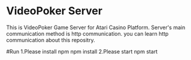 # VideoPoker Server
This is VideoPoker Game Server for Atari Casino Platform.
Server's main communication method is http communication.
you can learn http communication about this repositry.


#Run
1.Please install npm
npm install
2.Please start
npm start